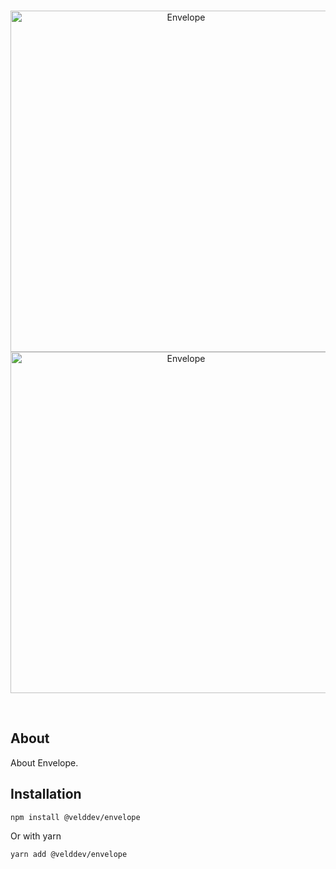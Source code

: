 <div align="center">
  <br />
  <p>
    <img src="https://raw.githubusercontent.com/velddev/envelope/main/.github/assets/logo-full-dark.png#gh-dark-mode-only" width="546" alt="Envelope" />
    <img src="https://raw.githubusercontent.com/velddev/envelope/main/.github/assets/logo-full-light.png#gh-light-mode-only" width="546" alt="Envelope" />
  </p>
  <br />
  <p>
    <!-- BADGES GO HERE -->
  </p>
</div>

## About

About Envelope.

## Installation

```sh-session
npm install @velddev/envelope
```
Or with yarn
```sh-session
yarn add @velddev/envelope
```